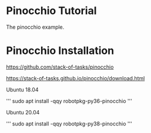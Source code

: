 # Pinocchio Tutorial
The pinocchio example. 

# Pinocchio Installation
https://github.com/stack-of-tasks/pinocchio

https://stack-of-tasks.github.io/pinocchio/download.html

Ubuntu 18.04 

'''
sudo apt install -qqy robotpkg-py36-pinocchio
'''

Ubuntu 20.04

'''
sudo apt install -qqy robotpkg-py38-pinocchio
'''
